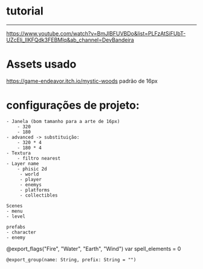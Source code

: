 # tutorial
-----
https://www.youtube.com/watch?v=BmJlBFUVBDo&list=PLFzAtSiFUbT-UZcEli_IlKFQdk3FEBMlq&ab_channel=DevBandeira


# Assets usado
https://game-endeavor.itch.io/mystic-woods
	padrão de 16px

# configurações de projeto:
	- Janela (bom tamanho para a arte de 16px)
		- 320
		- 180
	- advanced -> substituição:
		- 320 * 4
		- 180 * 4
	- Textura
		- filtro nearest
	- Layer name 
		- phisic 2d
		 - world
		 - player
		 - enemys
		 - platforms
		 - collectibles
		
	Scenes 
	- menu
	- level
	
	prefabs
	- character
	- enemy 
			


@export_flags("Fire", "Water", "Earth", "Wind") var spell_elements = 0

	@export_group(name: String, prefix: String = "")
